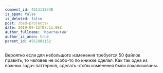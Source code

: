 ```yaml
---
comment_id: 4613118348
is_spam: false
is_deleted: false
post: /bad-projects/
date: 2019-09-12T07:11:08Z
author_fullname: 'Константин'
author_is_anon: true
parent_id: 4562881152
---
```


<p>Вероятно если для небольшого изменения требуется 50 файлов править, то человек не особо-то по книжке сделал. Как так одна из важных задач паттернов, сделать чтобы изменения были локализованы.</p>
